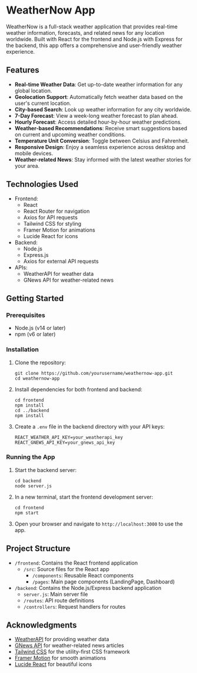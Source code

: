 # WeatherNow App

WeatherNow is a full-stack weather application that provides real-time weather information, forecasts, and related news for any location worldwide. Built with React for the frontend and Node.js with Express for the backend, this app offers a comprehensive and user-friendly weather experience.


## Features

- **Real-time Weather Data**: Get up-to-date weather information for any global location.
- **Geolocation Support**: Automatically fetch weather data based on the user's current location.
- **City-based Search**: Look up weather information for any city worldwide.
- **7-Day Forecast**: View a week-long weather forecast to plan ahead.
- **Hourly Forecast**: Access detailed hour-by-hour weather predictions.
- **Weather-based Recommendations**: Receive smart suggestions based on current and upcoming weather conditions.
- **Temperature Unit Conversion**: Toggle between Celsius and Fahrenheit.
- **Responsive Design**: Enjoy a seamless experience across desktop and mobile devices.
- **Weather-related News**: Stay informed with the latest weather stories for your area.

## Technologies Used

- Frontend:
  - React
  - React Router for navigation
  - Axios for API requests
  - Tailwind CSS for styling
  - Framer Motion for animations
  - Lucide React for icons
- Backend:
  - Node.js
  - Express.js
  - Axios for external API requests
- APIs:
  - WeatherAPI for weather data
  - GNews API for weather-related news

## Getting Started

### Prerequisites

- Node.js (v14 or later)
- npm (v6 or later)

### Installation

1. Clone the repository:
   ```
   git clone https://github.com/yourusername/weathernow-app.git
   cd weathernow-app
   ```

2. Install dependencies for both frontend and backend:
   ```
   cd frontend
   npm install
   cd ../backend
   npm install
   ```

3. Create a `.env` file in the backend directory with your API keys:
   ```
   REACT_WEATHER_API_KEY=your_weatherapi_key
   REACT_GNEWS_API_KEY=your_gnews_api_key
   ```

### Running the App

1. Start the backend server:
   ```
   cd backend
   node server.js
   ```

2. In a new terminal, start the frontend development server:
   ```
   cd frontend
   npm start
   ```

3. Open your browser and navigate to `http://localhost:3000` to use the app.

## Project Structure

- `/frontend`: Contains the React frontend application
  - `/src`: Source files for the React app
    - `/components`: Reusable React components
    - `/pages`: Main page components (LandingPage, Dashboard)
- `/backend`: Contains the Node.js/Express backend application
  - `server.js`: Main server file
  - `/routes`: API route definitions
  - `/controllers`: Request handlers for routes

## Acknowledgments

- [WeatherAPI](https://www.weatherapi.com/) for providing weather data
- [GNews API](https://gnews.io/) for weather-related news articles
- [Tailwind CSS](https://tailwindcss.com/) for the utility-first CSS framework
- [Framer Motion](https://www.framer.com/motion/) for smooth animations
- [Lucide React](https://lucide.dev/) for beautiful icons

